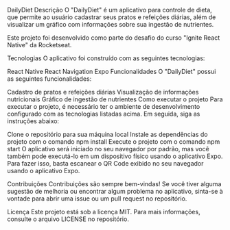 DailyDiet
Descrição
O "DailyDiet" é um aplicativo para controle de dieta, que permite ao usuário cadastrar seus pratos e refeições diárias, além de visualizar um gráfico com informações sobre sua ingestão de nutrientes.

Este projeto foi desenvolvido como parte do desafio do curso "Ignite React Native" da Rocketseat.

Tecnologias
O aplicativo foi construído com as seguintes tecnologias:

React Native
React Navigation
Expo
Funcionalidades
O "DailyDiet" possui as seguintes funcionalidades:

Cadastro de pratos e refeições diárias
Visualização de informações nutricionais
Gráfico de ingestão de nutrientes
Como executar o projeto
Para executar o projeto, é necessário ter o ambiente de desenvolvimento configurado com as tecnologias listadas acima. Em seguida, siga as instruções abaixo:

Clone o repositório para sua máquina local
Instale as dependências do projeto com o comando npm install
Execute o projeto com o comando npm start
O aplicativo será iniciado no seu navegador por padrão, mas você também pode executá-lo em um dispositivo físico usando o aplicativo Expo. Para fazer isso, basta escanear o QR Code exibido no seu navegador usando o aplicativo Expo.

Contribuições
Contribuições são sempre bem-vindas! Se você tiver alguma sugestão de melhoria ou encontrar algum problema no aplicativo, sinta-se à vontade para abrir uma issue ou um pull request no repositório.

Licença
Este projeto está sob a licença MIT. Para mais informações, consulte o arquivo LICENSE no repositório.
